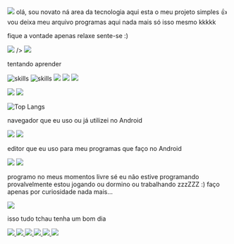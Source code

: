 <img src="https://pt.bloggif.com/tmp/25ac7258f5f8123efee4cf66de18a08e/text.gif?1720477184"/>
<a
 olá seja bem vindo 👋

olá, sou novato ná area da tecnologia aqui esta o meu projeto simples 👍
vou deixa meu arquivo programas aqui
nada mais só isso mesmo kkkkk

<p>fique a vontade apenas relaxe
sente-se
:)</p>
<img src="https://i.pinimg.com/originals/48/e8/fe/48e8fedc1186c9ca6714cf8070861396.gif"/>
/>

<img src="21fccc4b6b4f62182f7b4c03a85dfc42.gif"/>



tentando aprender

![skills](https://img.shields.io/badge/Python-14354C?style=for-the-badge&logo=python&logoColor=white)
![skills](https://img.shields.io/badge/Shell_Script-121011?style=for-the-badge&logo=gnu-bash&logoColor=white>)
<img src="https://img.shields.io/badge/HTML-239120?style=for-the-badge&logo=html5&logoColor=white"/>
<img src="https://img.shields.io/badge/CSS-239120?&style=for-the-badge&logo=css3&logoColor=white"/>
<img src="https://img.shields.io/badge/JavaScript-323330?style=for-the-badge&logo=javascript&logoColor=F7DF1E"/>


<img src="https://github-stats-alpha.vercel.app/api/?username=default-dark&cc=000000&tc=4D4DFF&ic=D22730&bc=D22730">

<img src = "https://github-readme-stats.vercel.app/api/top-langs/?username=default-dark&hide_progress=true&theme=neon"/>

![Top Langs](https://github-readme-stats.vercel.app/api/top-langs/?username=default-dark&layout=compact&theme=neon)

navegador que eu uso ou já utilizei
no Android 

<img src ="https://img.shields.io/badge/Google_chrome-4285F4?style=for-the-badge&logo=Google-chrome&logoColor=white"/>

<img src="https://img.shields.io/badge/Tor_Browser-7D4698?style=for-the-badge&logo=Tor-Browser&logoColor=white"/>

editor que eu uso para meu programas que faço no Android 

<img src="https://img.shields.io/badge/NeoVim-%2357A143.svg?&style=for-the-badge&logo=neovim&logoColor=white"/>


<img src="https://github-readme-stats.vercel.app/api/top-langs/?username=default-dark&theme=blue-green"/>

programo no meus momentos livre sé eu não estive programando 
provalvelmente estou jogando ou dormino ou trabalhando zzzZZZ :) faço apenas por curiosidade nada mais...


<img src="https://media.tenor.com/images/72c9b849aa10b222371ebb99a6b1896a/tenor.gif"/>

isso tudo tchau tenha um bom dia

<a href="https://github.com/lammerburro/Ipinfo">
<img src="https://github-readme-stats.vercel.app/api/pin/?username=default-dark&repo=Ipinfo&theme=neon"> 
</a>

<a href="https://github.com/lammerburro/painel-simples">
<img src ="https://github-readme-stats.vercel.app/api/pin/?username=default-dark&repo=painel-simples&theme=neon">
</a>

<a href="https://github.com/lammerburro/Dir-spider">
<img src = "https://github-readme-stats.vercel.app/api/pin/?username=default-dark&repo=dir-spider&theme=neon"/>
</a>

<a href="https://github.com/lammerburro/Scan-sec">
<img src = "https://github-readme-stats.vercel.app/api/pin/?username=default-dark&repo=Scan-sec&theme=neon" />
</a> 
<a 
href="https://github.com/lammerburro/Ncrack">
<img src="https://github-readme-stats.vercel.app/api/pin/?username=default-dark&repo=Ncrack&theme=neon"/> 
</a> 

<a href="https://github.com/lammerburro/olho">
<img src="https://github-readme-stats.vercel.app/api/pin/?username=default-dark&repo=olho&theme=neon"/> 
</a> 
